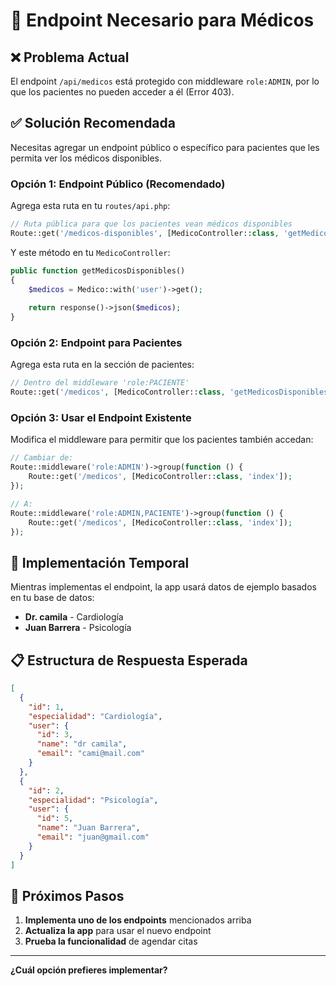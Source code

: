 # 🔧 Endpoint Necesario para Médicos

## ❌ Problema Actual

El endpoint `/api/medicos` está protegido con middleware `role:ADMIN`, por lo que los pacientes no pueden acceder a él (Error 403).

## ✅ Solución Recomendada

Necesitas agregar un endpoint público o específico para pacientes que les permita ver los médicos disponibles.

### Opción 1: Endpoint Público (Recomendado)

Agrega esta ruta en tu `routes/api.php`:

```php
// Ruta pública para que los pacientes vean médicos disponibles
Route::get('/medicos-disponibles', [MedicoController::class, 'getMedicosDisponibles']);
```

Y este método en tu `MedicoController`:

```php
public function getMedicosDisponibles()
{
    $medicos = Medico::with('user')->get();
    
    return response()->json($medicos);
}
```

### Opción 2: Endpoint para Pacientes

Agrega esta ruta en la sección de pacientes:

```php
// Dentro del middleware 'role:PACIENTE'
Route::get('/medicos', [MedicoController::class, 'getMedicosDisponibles']);
```

### Opción 3: Usar el Endpoint Existente

Modifica el middleware para permitir que los pacientes también accedan:

```php
// Cambiar de:
Route::middleware('role:ADMIN')->group(function () {
    Route::get('/medicos', [MedicoController::class, 'index']);
});

// A:
Route::middleware('role:ADMIN,PACIENTE')->group(function () {
    Route::get('/medicos', [MedicoController::class, 'index']);
});
```

## 🚀 Implementación Temporal

Mientras implementas el endpoint, la app usará datos de ejemplo basados en tu base de datos:

- **Dr. camila** - Cardiología
- **Juan Barrera** - Psicología

## 📋 Estructura de Respuesta Esperada

```json
[
  {
    "id": 1,
    "especialidad": "Cardiología",
    "user": {
      "id": 3,
      "name": "dr camila",
      "email": "cami@mail.com"
    }
  },
  {
    "id": 2,
    "especialidad": "Psicología", 
    "user": {
      "id": 5,
      "name": "Juan Barrera",
      "email": "juan@gmail.com"
    }
  }
]
```

## 🎯 Próximos Pasos

1. **Implementa uno de los endpoints** mencionados arriba
2. **Actualiza la app** para usar el nuevo endpoint
3. **Prueba la funcionalidad** de agendar citas

---

**¿Cuál opción prefieres implementar?**








